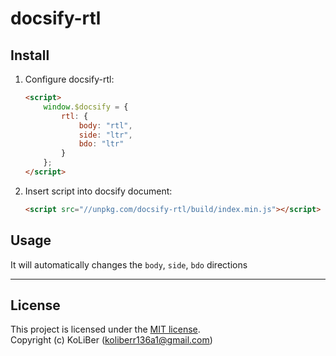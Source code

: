 # docsify-rtl

## Install

1. Configure docsify-rtl:

    ```html
    <script>
        window.$docsify = {
            rtl: {
                body: "rtl",
                side: "ltr",
                bdo: "ltr"
            }
        };
    </script>
    ```

2. Insert script into docsify document:

    ```html
    <script src="//unpkg.com/docsify-rtl/build/index.min.js"></script>
    ```

## Usage

It will automatically changes the `body`, `side`, `bdo` directions

---

## License

This project is licensed under the [MIT license](LICENSE).  
Copyright (c) KoLiBer (koliberr136a1@gmail.com)
